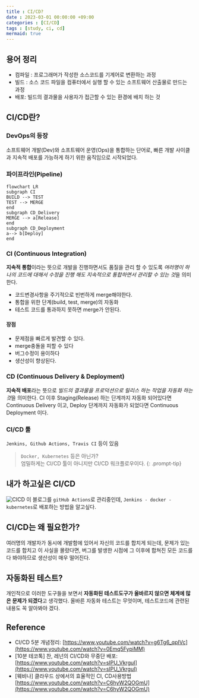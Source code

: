 ```yaml
---
title : CI/CD?
date : 2023-03-01 00:00:00 +09:00
categories : [CI/CD]
tags : [study, ci, cd] 
mermaid: true
---
```




## 용어 정리
- 컴파일 : 프로그래머가 작성한 소스코드를 기계어로 변환하는 과정
- 빌드 : 소스 코드 파일을 컴퓨터에서 실행 할 수 있는 소프트웨어 산출물로 만드는 과정
- 배포: 빌드의 결과물을 사용자가 접근할 수 있는 환경에 배치 하는 것



## CI/CD란?

### DevOps의 등장
소프트웨어 개발(Dev)와 소프트웨어 운영(Ops)을 통합하는 단어로, 빠른 개발 사이클과 지속적 배포를 가능하게 하기 위한 움직임으로 시작되었다.

### 파이프라인(Pipeline)
```mermaid
flowchart LR
subgraph CI
BUILD --> TEST
TEST --> MERGE
end
subgraph CD_Delivery
MERGE --> a[Release]
end
subgraph CD_Deployment
a--> b[Deploy]
end
```

### CI (Continuous Integration)

**지속적 통합**이라는 뜻으로 개발을 진행하면서도 품질을 관리 할 수 있도록 *여러명이 하나의 코드에 대해서 수정을 진행 해도 지속적으로 통합하면서 관리할 수 있는 것*을 의미한다.

- 코드변경사항을 주기적으로 빈번하게 merge해야한다.
- 통합을 위한 단계(build, test, merge)의 자동화
- 테스트 코드를 통과하지 못하면 merge가 안된다.

#### 장점
- 문제점을 빠르게 발견할 수 있다.
- merge충돌을 피할 수 있다
- 버그수정이 용이하다
- 생산성이 향상된다.


### CD (Continuous Delivery & Deployment)
**지속적 배포**라는 뜻으로 *빌드의 결과물을 프로덕션으로 릴리스 하는 작업을 자동화 하는 것*을 의미한다. CI 이후 Staging(Release) 하는 단계까지 자동화 되어있다면 Continuous Delivery 이고, Deploy 단계까지 자동화가 되었다면 Continuous Deployment 이다.

### CI/CD 툴
```Jenkins, Github Actions, Travis CI``` 등이 있음

> ```Docker, Kubernetes``` 등은 아닌가?  
엄밀하게는 CI/CD 툴이 아니지만 CI/CD 워크플로우이다.
{: .prompt-tip}

## 내가 하고싶은 CI/CD

![CICD](/assets/img/cicd.png)
이 블로그를 ```gitHub Actions```로 관리중인데, ```Jenkins - docker - kubernetes```로 배포하는 방법을 알고싶다.

## CI/CD는 왜 필요한가?
여러명의 개발자가 동시에 개발함에 있어서 자신의 코드를 합치게 되는데, 문제가 있는 코드를 합치고 이 사실을 몰랐다면, 버그를 발생한 시점에 그 이후에 합쳐진 모든 코드를 다 봐야하므로 생산성이 매우 떨어진다.


## 자동화된 테스트?
개인적으로 이러한 도구들을 보면서 **자동화된 테스트도구가 올바르지 않으면 체계에 많은 문제가 되겠다**고 생각했다. 올바른 자동화 테스트는 무엇이며, 테스트코드에 관련된 내용도 꼭 알아봐야 겠다.

## Reference

- CI/CD 5분 개념정리: [https://www.youtube.com/watch?v=g6Tg6_qpIVc](https://www.youtube.com/watch?v=0Emq5FypiMM)
- [10분 테코톡] 찬, 레넌의 CI/CD와 무중단 배포: [https://www.youtube.com/watch?v=sIPU_VkrguI](https://www.youtube.com/watch?v=sIPU_VkrguI)
- [웨비나] 클라우드 상에서의 효율적인 CI, CD사용방법[https://www.youtube.com/watch?v=C6hyW2QOGmU](https://www.youtube.com/watch?v=C6hyW2QOGmU)

